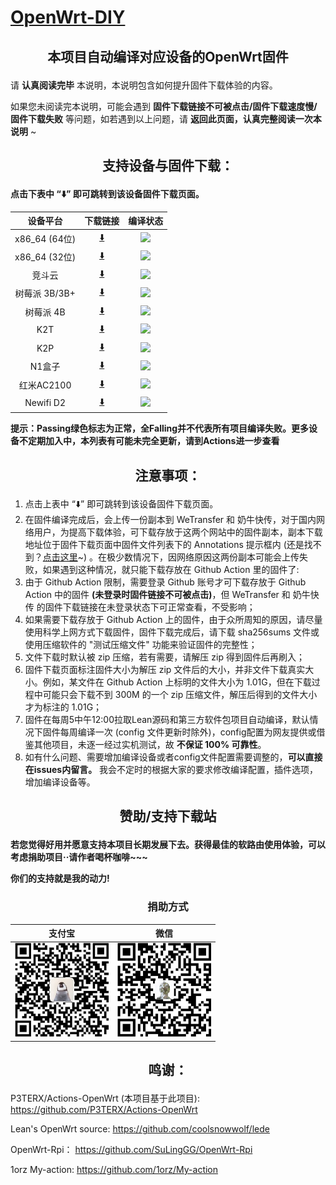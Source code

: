 
# [OpenWrt-DIY](https://github.com/IvanSolis1989/OpenWrt-DIY)

## <p align="center">本项目自动编译对应设备的OpenWrt固件</p>

请 **认真阅读完毕** 本说明，本说明包含如何提升固件下载体验的内容。

如果您未阅读完本说明，可能会遇到 **固件下载链接不可被点击/固件下载速度慢/固件下载失败** 等问题，如若遇到以上问题，请 **返回此页面，认真完整阅读一次本说明** ~

## <p align="center">支持设备与固件下载：</p>

**点击下表中 “⬇️” 即可跳转到该设备固件下载页面。** 

|     设备平台    |   下载链接   |   编译状态   |
| :-----------------: | :-------------: |:-----------------: | 
|    x86_64 (64位)    | [⬇️](https://github.com/IvanSolis1989/OpenWrt-DIY/actions?query=workflow%3A%22Build+X86%2864bit%29+OpenWrt%22) | ![](https://img.shields.io/github/workflow/status/IvanSolis1989/OpenWrt-DIY/Build%20X86(64bit)%20OpenWrt?style=plastic) |
|    x86_64 (32位)    | [⬇️](https://github.com/IvanSolis1989/OpenWrt-DIY/actions?query=workflow%3A%22Build+X86%2832bit%29+OpenWrt%22) | ![](https://img.shields.io/github/workflow/status/IvanSolis1989/OpenWrt-DIY/Build%20X86(32bit)%20OpenWrt?style=plastic) |
|       竞斗云        | [⬇️](https://github.com/IvanSolis1989/OpenWrt-DIY/actions?query=workflow%3A%22Build+G-Dock+OpenWrt%22) | ![](https://img.shields.io/github/workflow/status/IvanSolis1989/OpenWrt-DIY/Build%20G-Dock%20OpenWrt?style=plastic) |
|     树莓派 3B/3B+   | [⬇️](https://github.com/IvanSolis1989/OpenWrt-DIY/actions?query=workflow%3A%22Build+RaspBerryPi3+OpenWrt%22) | ![](https://img.shields.io/github/workflow/status/IvanSolis1989/OpenWrt-DIY/Build%20RaspBerryPi3%20OpenWrt?style=plastic) |
|      树莓派 4B      | [⬇️](https://github.com/IvanSolis1989/OpenWrt-DIY/actions?query=workflow%3A%22Build+RaspBerryPi4+OpenWrt%22) | ![](https://img.shields.io/github/workflow/status/IvanSolis1989/OpenWrt-DIY/Build%20RaspBerryPi4%20OpenWrt?style=plastic) |
|         K2T         | [⬇️](https://github.com/IvanSolis1989/OpenWrt-DIY/actions?query=workflow%3A%22Build+K2T+OpenWrt%22) | ![](https://img.shields.io/github/workflow/status/IvanSolis1989/OpenWrt-DIY/Build%20K2T%20OpenWrt?style=plastic) |
|         K2P         | [⬇️](https://github.com/IvanSolis1989/OpenWrt-DIY/actions?query=workflow%3A%22Build+K2P+OpenWrt%22) | ![](https://img.shields.io/github/workflow/status/IvanSolis1989/OpenWrt-DIY/Build%20K2P%20OpenWrt?style=plastic) |
|        N1盒子       | [⬇️](https://github.com/IvanSolis1989/OpenWrt-DIY/actions?query=workflow%3A%22Build+N1+OpenWrt%22) | ![](https://img.shields.io/github/workflow/status/IvanSolis1989/OpenWrt-DIY/Build%20N1%20OpenWrt?style=plastic) |
|      红米AC2100     | [⬇️](https://github.com/IvanSolis1989/OpenWrt-DIY/actions?query=workflow%3A%22Build+Redmi+AC2100+OpenWrt%22) | ![](https://img.shields.io/github/workflow/status/IvanSolis1989/OpenWrt-DIY/Build%20Redmi%20AC2100%20OpenWrt?style=plastic) |
|      Newifi D2     | [⬇️](https://github.com/IvanSolis1989/OpenWrt-DIY/actions?query=workflow%3A%22Build+Newifi+D2+OpenWrt%22) | ![](https://img.shields.io/github/workflow/status/IvanSolis1989/OpenWrt-DIY/Build%20Newifi%20D2%20OpenWrt?style=plastic) |

**提示：Passing绿色标志为正常，全Falling并不代表所有项目编译失败。更多设备不定期加入中，本列表有可能未完全更新，请到Actions进一步查看**

## <p align="center">注意事项：</p>

1. 点击上表中 “⬇️” 即可跳转到该设备固件下载页面。
2. 在固件编译完成后，会上传一份副本到 WeTransfer 和 奶牛快传，对于国内网络用户，为提高下载体验，可下载存放于这两个网站中的固件副本，副本下载地址位于固件下载页面中固件文件列表下的 Annotations 提示框内 (还是找不到？[点击这里](https://shop.io.mi-img.com/app/shop/img?id=shop_9e991a5edd21e997d44588bc376ca1e4.png)~) 。在极少数情况下，因网络原因这两份副本可能会上传失败，如果遇到这种情况，就只能下载存放在 Github Action 里的固件了:
3. 由于 Github Action 限制，需要登录 Github 账号才可下载存放于 Github Action 中的固件 **(未登录时固件链接不可被点击)**，但 WeTransfer 和 奶牛快传 的固件下载链接在未登录状态下可正常查看，不受影响；
4. 如果需要下载存放于 Github Action 上的固件，由于众所周知的原因，请尽量使用科学上网方式下载固件，固件下载完成后，请下载 sha256sums 文件或使用压缩软件的 "测试压缩文件" 功能来验证固件的完整性；
5. 文件下载时默认被 zip 压缩，若有需要，请解压 zip 得到固件后再刷入；
6. 固件下载页面标注固件大小为解压 zip 文件后的大小，并非文件下载真实大小。例如，某文件在 Github Action 上标明的文件大小为 1.01G，但在下载过程中可能只会下载不到 300M 的一个 zip 压缩文件，解压后得到的文件大小才为标注的 1.01G；
7. 固件在每周5中午12:00拉取Lean源码和第三方软件包项目自动编译，默认情况下固件每周编译一次 (config 文件更新时除外)，config配置为网友提供或借鉴其他项目，未逐一经过实机测试，故 **不保证 100% 可靠性**。
8. 如有什么问题、需要增加编译设备或者config文件配置需要调整的，**可以直接在issues内留言。** 我会不定时的根据大家的要求修改编译配置，插件选项，增加编译设备等。

## <p align="center">赞助/支持下载站</p>

**若您觉得好用并愿意支持本项目长期发展下去。获得最佳的软路由使用体验，可以考虑捐助项目··请作者喝杯咖啡~~~**

**你们的支持就是我的动力!**

### <p align="center">捐助方式</p>

|     支付宝   |   微信   | 
| :-----------------: | :-------------: |
|<img src="img/alipay.jpg" width="150" height="150" alt="支付宝捐助"/><br/>|<img src="img/wepay.jpg" width="150" height="150" alt="微信捐助"/><br/>|

## <p align="center">鸣谢：</p>

P3TERX/Actions-OpenWrt (本项目基于此项目):
<https://github.com/P3TERX/Actions-OpenWrt>

Lean's OpenWrt source:
<https://github.com/coolsnowwolf/lede>

OpenWrt-Rpi：
<https://github.com/SuLingGG/OpenWrt-Rpi>

1orz My-action:
<https://github.com/1orz/My-action>

